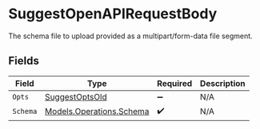 # SuggestOpenAPIRequestBody

The schema file to upload provided as a multipart/form-data file segment.


## Fields

| Field                                                         | Type                                                          | Required                                                      | Description                                                   |
| ------------------------------------------------------------- | ------------------------------------------------------------- | ------------------------------------------------------------- | ------------------------------------------------------------- |
| `Opts`                                                        | [SuggestOptsOld](../../Models/Shared/SuggestOptsOld.md)       | :heavy_minus_sign:                                            | N/A                                                           |
| `Schema`                                                      | [Models.Operations.Schema](../../Models/Operations/Schema.md) | :heavy_check_mark:                                            | N/A                                                           |